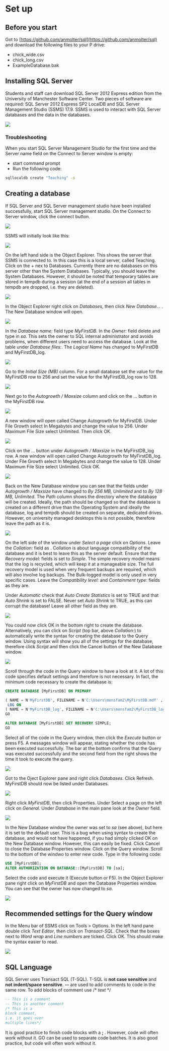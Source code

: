 # Set up 

## Before you start
Got to [https://github.com/anmolter/sql](https://github.com/anmolter/sql) and download the following files to your P drive: 
- chick_wide.csv
- chick_long.csv
- ExampleDatabase.bak

## Installing SQL Server
Students and staff can download SQL Server 2012 Express edition from the University of Manchester Software Center. Two pieces of software are required: SQL Server 2012 Express SP2 LocalDB and SQL Server Management Studio (SSMS) 17.9. SSMS is used to interact with SQL Server databases and the data in the databases. 

![](/images/software.JPG)

### Troubleshooting
When you start SQL Server Management Studio for the first time and the Server name field on the Connect to Server window is empty: 
- start command prompt
- Run the following code: 
```cmd
sqllocaldb create "Teaching" -s
```

## Creating a database
If SQL Server and SQL Server management studio have been installed successfully, start SQL Server management studio. On the Connect to Server window, click the connect button. 

![](/images/connect.JPG)

SSMS will initially look like this: 

![](/images/launch.JPG)

On the left hand side is the Object Explorer. This shows the server that SSMS is connected to. In this case this is a local server, called Teaching. Click on the + nex to Databases. Currently there are no databases on this server other than the System Databases. Typically, you should leave the System  Databases. However, it should be noted that temporary tables are stored in tempdb during a session (at the end of a session all tables in tempdb are dropped, i.e. they are deleted).

![](/images/ObjectExplorer.jpg)

In the Object Explorer right click on *Databases*, then click *New Database...* . The New Database window will open. 

![](/images/NewDB1.JPG)

In the *Database name:* field type *MyFirstDB*. In the *Owner:* field delete <default> and type in *sa*. This sets the owner to SQL internal administrator and avoids problems, when different users need to access the database.  Look at the table under *Database files:*. The *Logical Name* has changed to MyFirstDB and MyFirstDB_log. 
  
![](/images/NewDB2.JPG) 
 
 Go to the *Initial Size (MB)* column. For a small database set the value for the MyFirstDB row to 256 and set the value for the MyFirstDB_log row to 128.
 
![](/images/NewDB3.JPG) 
 
 Next go to the *Autogrowth / Maxsize* column and click on the ... button in the MyFirstDB row. 
 
![](/images/NewDB4.JPG)
 
A new window will open called Change Autogrowth for MyFirstDB. Under File Growth select In Megabytes and change the value to 256. Under Maximum File Size select Unlimited. Then click OK. 
 
![](/images/NewDB5.JPG)
 
Click on the ... button under *Autogrowth / Maxsize* in the MyFirstDB_log row. A new window will open called Change Autogrowth for MyFirstDB_log. Under File Growth select In Megabytes and change the value to 128. Under Maximum File Size select Unlimited. Click OK.

![](/images/NewDB6.JPG)

Back on the New Database window you can see that the fields under *Autogrowth / Maxsize* have changed to *By 256 MB, Unlimited* and to *By 128 MB, Unlimited*. The *Path* column shows the directory where the database will be created. Ideally, the path should be changed so that the database is created on a different drive than the Operating System and ideally the database, log and tempdb should be created on separate, dedicated drives. However, on university managed desktops this is not possible, therefore leave the path as it is.  

![](/images/NewDB7.JPG)

On the left side of the window under *Select a page* click on *Options*. Leave the *Collation:* field as <default>. Collation is about language compatibility of the database and it is best to leave this as the server default. Ensure that the *Recovery model:* fields is set to *Simple*. The simple recovery model means that the log is recycled, which will keep it at a manageable size. The full recovery model is used when very frequent backups are required, which will also involve log backups. The Bulk-logged model is only used in very specific cases. Leave the *Compatibility level:* and *Containment type:* fields as they are. 
  
Under *Automatic* check that *Auto Create Statistics* is set to TRUE and that *Auto Shrink* is set to FALSE. Never set *Auto Shrink* to TRUE, as this can corrupt the database! Leave all other field as they are. 

![](/images/NewDB8.JPG)

You could now click OK in the bottom right to create the database. Alternatively, you can click on *Script* (top bar, above *Collation:*) to automatically write the syntax for creating the database to the Query window. Using syntax will show you all of the settings for the database, therefore click *Script* and then click the Cancel button of the New Database window. 

![](/images/NewDB9.JPG)

Scroll through the code in the Query window to have a look at it. A lot of this code specifies default settings and therefore is not necessary. In fact, the minimum code necessary to create the database is: 

```SQL
CREATE DATABASE [MyFirstDB] ON PRIMARY

( NAME = N'MyFirstDB', FILENAME = N'C:\Users\monsfam2\MyFirstDB.mdf' , SIZE = 262144KB , FILEGROWTH = 262144KB )
 LOG ON 
( NAME = N'MyFirstDB_log', FILENAME = N'C:\Users\monsfam2\MyFirstDB_log.ldf' , SIZE = 131072KB , FILEGROWTH = 131072KB );
GO

ALTER DATABASE [MyFirstDB] SET RECOVERY SIMPLE; 
GO
```

Select all of the code in the Query window, then click the *Execute* button or press F5. A messages window will appear, stating whether the code has been executed successfully. The bar at the bottom confirms that the Query was executed successfully and the second field from the right shows the time it took to execute the query. 

![](/images/NewDB10.JPG)

Got to the Oject Explorer pane and right click *Databases*. Click Refresh. MyFirstDB should now be listed under Databases. 

![](/images/NewDB11.jpg)

Right click *MyFirstDB*, then click Properties. Under Select a page on the left click on *General*. Under *Database* in the main pane look at the *Owner* field. 

![](/images/NewDB12.JPG)

In the New Database window the owner was set to *sa* (see above), but here it is set to the default user. This is a bug when using syntax to create the database, and would not have happened, if you had simply clicked OK on the New Database window. However, this can easily be fixed. Click Cancel to close the Database Properties window. Click on the Query window. Scroll to the bottom of the windwo to enter new code. Type in the following code: 

```SQL
USE [MyFirstDB];
ALTER AUTHORIZATION ON DATABASE::[MyFirstDB] TO [sa];
```
Select the code and execute it (Execute button or F5). In the Object Explorer pane right click on *MyFirstDB* and open the Database Properties window. You can see that the owner has now changed to *sa*. 

![](/images/NewDB13.JPG)

## Recommended settings for the Query window
In the Menu bar of SSMS click on Tools > Options. In the left hand pane double click *Text Editor*, then click on *Transact-SQL*. Check that the boxes next to *Word wrap* and *Line numbers* are ticked. Click OK. This should make the syntax easier to read. 

![](/images/options.JPG)

## SQL Language
SQL Server uses Transact SQL (T-SQL). T-SQL is **not case sensitive** and **not indent/space sensitive**. __--__ are used to add comments to code in the same row. To add blocks of comment use /* *text* */

```SQL
-- This is a comment
-- This is another comment
/* This is a 
block comment, 
i.e. it goes over 
multiple lines*/
```
It is good practice to finish code blocks with a **;** . However, code will often work without it. GO can be used to separate code batches. It is also good practice, but code will often work without it.   


